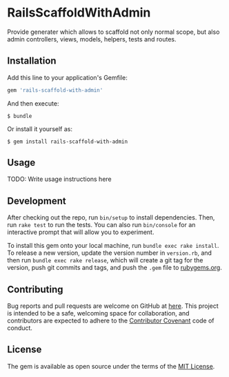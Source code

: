 # RailsScaffoldWithAdmin

Provide generater which allows to scaffold not only normal scope, but also admin controllers, views, models, helpers, tests and routes.

## Installation

Add this line to your application's Gemfile:

```ruby
gem 'rails-scaffold-with-admin'
```

And then execute:

    $ bundle

Or install it yourself as:

    $ gem install rails-scaffold-with-admin

## Usage

TODO: Write usage instructions here

## Development

After checking out the repo, run `bin/setup` to install dependencies. Then, run `rake test` to run the tests. You can also run `bin/console` for an interactive prompt that will allow you to experiment.

To install this gem onto your local machine, run `bundle exec rake install`. To release a new version, update the version number in `version.rb`, and then run `bundle exec rake release`, which will create a git tag for the version, push git commits and tags, and push the `.gem` file to [rubygems.org](https://rubygems.org).

## Contributing

Bug reports and pull requests are welcome on GitHub at [here](https://github.com/riseshia/rails-scaffold-with-admin). This project is intended to be a safe, welcoming space for collaboration, and contributors are expected to adhere to the [Contributor Covenant](http://contributor-covenant.org) code of conduct.


## License

The gem is available as open source under the terms of the [MIT License](http://opensource.org/licenses/MIT).

